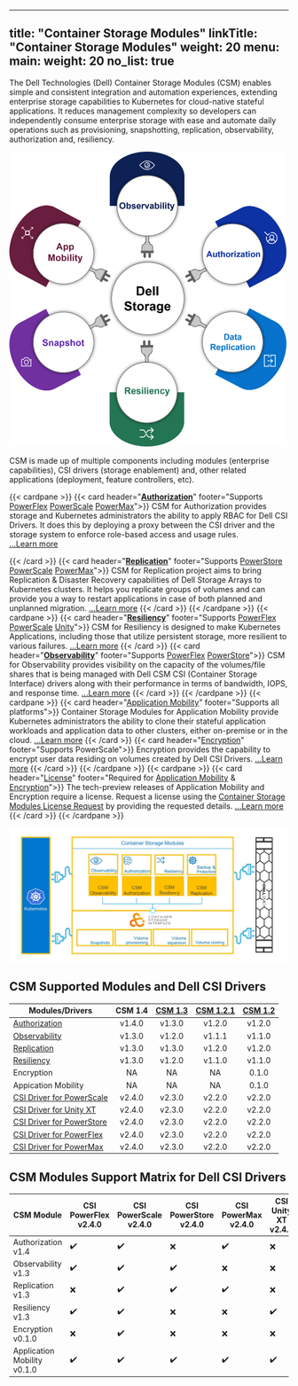 
---
title: "Container Storage Modules"
linkTitle: "Container Storage Modules"
weight: 20
menu:
  main:
    weight: 20
no_list: true
---

The Dell Technologies (Dell) Container Storage Modules (CSM) enables simple and consistent integration and automation experiences, extending enterprise storage capabilities to Kubernetes for cloud-native stateful applications. It reduces management complexity so developers can independently consume enterprise storage with ease and automate daily operations such as provisioning, snapshotting, replication, observability, authorization and, resiliency.

<img src="csm_hexagon.png" alt="CSM Hex Diagram" width="500"/>

CSM is made up of multiple components including modules (enterprise capabilities), CSI drivers (storage enablement) and, other related applications (deployment, feature controllers, etc).

{{< cardpane >}}
  {{< card header="[**Authorization**](authorization/)"
          footer="Supports [PowerFlex](csidriver/features/powerflex/) [PowerScale](csidriver/features/powerscale/) [PowerMax](csidriver/features/powermax/)">}}
  CSM for Authorization provides storage and Kubernetes administrators the ability to apply RBAC for Dell CSI Drivers. It does this by deploying a proxy between the CSI driver and the storage system to enforce role-based access and usage rules.<br>
[...Learn more](authorization/)

  {{< /card >}}
  {{< card header="[**Replication**](replication/)"
          footer="Supports [PowerStore](csidriver/features/powerstore/) [PowerScale](csidriver/features/powerscale/) [PowerMax](csidriver/features/powermax/)">}}
  CSM for Replication project aims to bring Replication & Disaster Recovery capabilities of Dell Storage Arrays to Kubernetes clusters. It helps you replicate groups of volumes and can provide you a way to restart applications in case of both planned and unplanned migration.
[...Learn more](replication/)
{{< /card >}}
{{< /cardpane >}}
{{< cardpane >}}
{{< card header="[**Resiliency**](resiliency/)"
          footer="Supports [PowerFlex](csidriver/features/powerflex/) [PowerScale](csidriver/features/powerscale/) [Unity](csidriver/features/unity/)">}}
  CSM for Resiliency is designed to make Kubernetes Applications, including those that utilize persistent storage, more resilient to various failures.
[...Learn more](resiliency/)
  {{< /card >}}
{{< card header="[**Observability**](observability/)"
          footer="Supports [PowerFlex](csidriver/features/powerflex/) [PowerStore](csidriver/features/powerstore/)">}}
 CSM for Observability provides visibility on the capacity of the volumes/file shares that is being managed with Dell CSM CSI (Container Storage Interface) drivers along with their performance in terms of bandwidth, IOPS, and response time.
[...Learn more](observability/)
  {{< /card >}}
{{< /cardpane >}}
{{< cardpane >}}
{{< card header="[Application Mobility](applicationmobility/)"
          footer="Supports all platforms">}}
  Container Storage Modules for Application Mobility provide Kubernetes administrators the ability to clone their stateful application workloads and application data to other clusters, either on-premise or in the cloud.
  [...Learn more](applicationmobility/)
  {{< /card >}}
   {{< card header="[Encryption](secure/encryption)"
          footer="Supports PowerScale">}}
  Encryption provides the capability to encrypt user data residing on volumes created by Dell CSI Drivers.
   [...Learn more](secure/encryption/)
  {{< /card >}}
{{< /cardpane >}}
{{< cardpane >}}
   {{< card header="[License](license/)"
          footer="Required for [Application Mobility](applicationmobility/) & [Encryption](secure/encryption/)">}}
  The tech-preview releases of Application Mobility and Encryption require a license.
  Request a license using the [Container Storage Modules License Request](https://app.smartsheet.com/b/form/5e46fad643874d56b1f9cf4c9f3071fb) by providing the requested details.
   [...Learn more](license/)
  {{< /card >}}
{{< /cardpane >}}

<img src="csm_diagram.jpg" alt="CSM Diagram" width="800"/>

## CSM Supported Modules and Dell CSI Drivers

| Modules/Drivers | CSM 1.4 | [CSM 1.3](../v1/) | [CSM 1.2.1](../v2/) | [CSM 1.2](../v3/) | 
| - | :-: | :-: | :-: | :-: |
| [Authorization](https://hub.docker.com/r/dellemc/csm-authorization-sidecar) | v1.4.0 | v1.3.0 | v1.2.0 | v1.2.0 |
| [Observability](https://hub.docker.com/r/dellemc/csm-topology) | v1.3.0 | v1.2.0 | v1.1.1 | v1.1.0 |
| [Replication](https://hub.docker.com/r/dellemc/dell-csi-replicator) | v1.3.0 | v1.3.0 | v1.2.0 | v1.2.0 |
| [Resiliency](https://hub.docker.com/r/dellemc/podmon) | v1.3.0 | v1.2.0 | v1.1.0 | v1.1.0 |
| Encryption | NA | NA | NA | 0.1.0 | 
| Appication Mobility | NA | NA | NA | 0.1.0 |
| [CSI Driver for PowerScale](https://hub.docker.com/r/dellemc/csi-isilon/tags) | v2.4.0 | v2.3.0 | v2.2.0 | v2.2.0 | 
| [CSI Driver for Unity XT](https://hub.docker.com/r/dellemc/csi-unity/tags) | v2.4.0 | v2.3.0 | v2.2.0 | v2.2.0 |
| [CSI Driver for PowerStore](https://hub.docker.com/r/dellemc/csi-powerstore/tags) | v2.4.0 | v2.3.0 | v2.2.0| v2.2.0 |
| [CSI Driver for PowerFlex](https://hub.docker.com/r/dellemc/csi-vxflexos/tags) | v2.4.0 | v2.3.0 | v2.2.0 | v2.2.0 |
| [CSI Driver for PowerMax](https://hub.docker.com/r/dellemc/csi-powermax/tags) | v2.4.0 | v2.3.0 | v2.2.0 | v2.2.0 |

## CSM Modules Support Matrix for Dell CSI Drivers 

| CSM Module        | CSI PowerFlex v2.4.0 | CSI PowerScale v2.4.0 | CSI PowerStore v2.4.0 | CSI PowerMax v2.4.0 | CSI Unity XT v2.4.0    |
| ----------------- | -------------- | --------------- | --------------- | ------------- | --------------- |
| Authorization v1.4| ✔️              | ✔️               | ❌              | ✔️             | ❌            |
| Observability v1.3| ✔️              | ✔️              | ✔️               | ❌            | ❌            |
| Replication   v1.3| ❌             | ✔️              | ✔️               | ✔️             | ❌            |
| Resiliency     v1.3| ✔️              | ✔️              | ❌              | ❌            | ✔️             |
| Encryption    v0.1.0| ❌              | ✔️              | ❌              | ❌            | ❌             |
| Application Mobility     v0.1.0| ✔️              | ✔️              | ✔️              | ✔️            | ✔️             |
